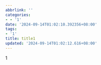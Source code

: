 ```yaml
---
abbrlink: ''
categories:
- - '1'
date: '2024-09-14T01:02:10.392356+08:00'
tags:
- '1'
title: title1
updated: '2024-09-14T01:02:12.616+08:00'
---
```

1
